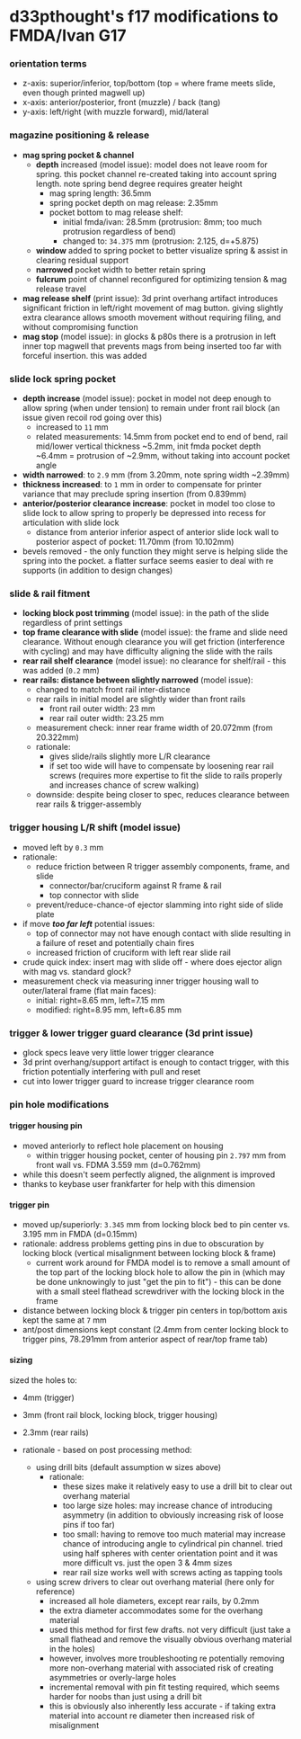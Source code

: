# d33pthought's f17 modifications to FMDA/Ivan G17

### orientation terms
* z-axis: superior/inferior, top/bottom (top = where frame meets slide, even though printed magwell up)
* x-axis: anterior/posterior, front (muzzle) / back (tang)
* y-axis: left/right (with muzzle forward), mid/lateral

### magazine positioning & release
* **mag spring pocket & channel**
  * **depth** increased (model issue): model does not leave room for spring. this pocket channel re-created taking into account spring length. note spring bend degree requires greater height
    * mag spring length: 36.5mm
    * spring pocket depth on mag release: 2.35mm
    * pocket bottom to mag release shelf:
      * initial fmda/ivan: 28.5mm (protrusion: 8mm; too much protrusion regardless of bend)
      * changed to: `34.375` mm (protrusion: 2.125, d=+5.875)
  * **window** added to spring pocket to better visualize spring & assist in clearing residual support
  * **narrowed** pocket width to better retain spring
  * **fulcrum** point of channel reconfigured for optimizing tension & mag release travel
* **mag release shelf** (print issue): 3d print overhang artifact introduces significant friction in left/right movement of mag button. giving slightly extra clearance allows smooth movement without requiring filing, and without compromising function
* **mag stop** (model issue): in glocks & p80s there is a protrusion in left inner top magwell that prevents mags from being inserted too far with forceful insertion. this was added

### slide lock spring pocket
* **depth increase** (model issue): pocket in model not deep enough to allow spring (when under tension) to remain under front rail block (an issue given recoil rod going over this)
  * increased to `11` mm
  * related measurements: 14.5mm from pocket end to end of bend, rail mid/lower vertical thickness ~5.2mm, init fmda pocket depth ~6.4mm = protrusion of ~2.9mm, without taking into account pocket angle
* **width narrowed**: to `2.9` mm (from 3.20mm, note spring width ~2.39mm)
* **thickness increased**: to `1` mm in order to compensate for printer variance that may preclude spring insertion (from 0.839mm)
* **anterior/posterior clearance increase**: pocket in model too close to slide lock to allow spring to properly be depressed into recess for articulation with slide lock
  * distance from anterior inferior aspect of anterior slide lock wall to posterior aspect of pocket: 11.70mm (from 10.102mm)
* bevels removed - the only function they might serve is helping slide the spring into the pocket. a flatter surface seems easier to deal with re supports (in addition to design changes)

### slide & rail fitment
* **locking block post trimming** (model issue): in the path of the slide regardless of print settings
* **top frame clearance with slide** (model issue): the frame and slide need clearance. Without enough clearance you will get friction (interference with cycling) and may have difficulty aligning the slide with the rails
* **rear rail shelf clearance** (model issue): no clearance for shelf/rail - this was added (`0.2` mm)
* **rear rails: distance between slightly narrowed** (model issue):
  * changed to match front rail inter-distance
  * rear rails in initial model are slightly wider than front rails
    * front rail outer width: 23 mm
    * rear rail outer width: 23.25 mm
  * measurement check: inner rear frame width of 20.072mm (from 20.322mm)
  * rationale:
    * gives slide/rails slightly more L/R clearance
    * if set too wide will have to compensate by loosening rear rail screws (requires more expertise to fit the slide to rails properly and increases chance of screw walking)
  * downside: despite being closer to spec, reduces clearance between rear rails & trigger-assembly

### trigger housing L/R shift (model issue)
* moved left by `0.3` mm
* rationale:
  * reduce friction between R trigger assembly components, frame, and slide
    * connector/bar/cruciform against R frame & rail
    * top connector with slide
  * prevent/reduce-chance-of ejector slamming into right side of slide plate
* if move ***too far left*** potential issues:
  * top of connector may not have enough contact with slide resulting in a failure of reset and potentially chain fires
  * increased friction of cruciform with left rear slide rail
* crude quick index: insert mag with slide off - where does ejector align with mag vs. standard glock?
* measurement check via measuring inner trigger housing wall to outer/lateral frame (flat main faces):
  * initial: right=8.65 mm, left=7.15 mm
  * modified: right=8.95 mm, left=6.85 mm
    
### trigger & lower trigger guard clearance (3d print issue)
* glock specs leave very little lower trigger clearance
* 3d print overhang/support artifact is enough to contact trigger, with this friction potentially interfering with pull and reset
* cut into lower trigger guard to increase trigger clearance room

### pin hole modifications

#### trigger housing pin
* moved anteriorly to reflect hole placement on housing
  * within trigger housing pocket, center of housing pin `2.797` mm from front wall vs. FDMA 3.559 mm (d=0.762mm)
* while this doesn't seem perfectly aligned, the alignment is improved
* thanks to keybase user frankfarter for help with this dimension

#### trigger pin
* moved up/superiorly: `3.345` mm from locking block bed to pin center vs. 3.195 mm in FMDA (d=0.15mm)
* rationale: address problems getting pins in due to obscuration by locking block (vertical misalignment between locking block & frame)
  * current work around for FMDA model is to remove a small amount of the top part of the locking block hole to allow the pin in (which may be done unknowingly to just "get the pin to fit") - this can be done with a small steel flathead screwdriver with the locking block in the frame
* distance between locking block & trigger pin centers in top/bottom axis kept the same at `7` mm
* ant/post dimensions kept constant (2.4mm from center locking block to trigger pins, 78.291mm from anterior aspect of rear/top frame tab)

#### sizing
 sized the holes to:
  * 4mm (trigger)
  * 3mm (front rail block, locking block, trigger housing)
  * 2.3mm (rear rails)
  
* rationale - based on post processing method:
  * using drill bits (default assumption w sizes above)
    * rationale:
      * these sizes make it relatively easy to use a drill bit to clear out overhang material
      * too large size holes: may increase chance of introducing asymmetry (in addition to obviously increasing risk of loose pins if too far)
      * too small: having to remove too much material may increase chance of introducing angle to cylindrical pin channel. tried using half spheres with center orientation point and it was more difficult vs. just the open 3 & 4mm sizes
      * rear rail size works well with screws acting as tapping tools
  * using screw drivers to clear out overhang material (here only for reference)
    * increased all hole diameters, except rear rails, by 0.2mm
    * the extra diameter accommodates some for the overhang material
    * used this method for first few drafts. not very difficult (just take a small flathead and remove the visually obvious overhang material in the holes)
    * however, involves more troubleshooting re potentially removing more non-overhang material with associated risk of creating asymmetries or overly-large holes
    * incremental removal with pin fit testing required, which seems harder for noobs than just using a drill bit
    * this is obviously also inherently less accurate - if taking extra material into account re diameter then increased risk of misalignment